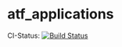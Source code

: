 # atf_applications
CI-Status: [![Build Status](https://travis-ci.com/ipa-fmw/atf_applications.svg?token=3yXoCRsCegowgzzpPuqw&branch=master)](https://travis-ci.com/ipa-fmw/atf_applications)
